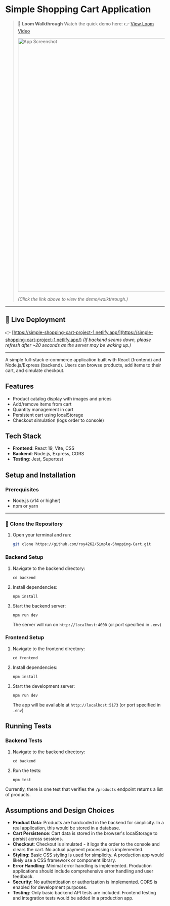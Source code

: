# Simple Shopping Cart Application

> 🎥 **Loom Walkthrough**
> Watch the quick demo here:
> 👉 [View Loom Video](https://www.loom.com/share/dfb432dc05b546dca586a7a5074f783e?sid=79fae57e-3f11-4fe1-844e-dc662b60dd0c)
>
> <img width="800" alt="App Screenshot" src="https://github.com/user-attachments/assets/03ff1048-8685-44d5-894d-2978c535d6f4" />  
>
> *(Click the link above to view the demo/walkthrough.)*

---

## 🚀 Live Deployment

👉 [https://simple-shopping-cart-project-1.netlify.app/](https://simple-shopping-cart-project-1.netlify.app/)
*(If backend seems down, please refresh after ~20 seconds as the server may be waking up.)*

---

A simple full-stack e-commerce application built with React (frontend) and Node.js/Express (backend). Users can browse products, add items to their cart, and simulate checkout.

## Features

* Product catalog display with images and prices
* Add/remove items from cart
* Quantity management in cart
* Persistent cart using localStorage
* Checkout simulation (logs order to console)

## Tech Stack

* **Frontend**: React 19, Vite, CSS
* **Backend**: Node.js, Express, CORS
* **Testing**: Jest, Supertest

## Setup and Installation

### Prerequisites

* Node.js (v14 or higher)
* npm or yarn

---

### 🧭 Clone the Repository

1. Open your terminal and run:

   ```bash
   git clone https://github.com/roy4262/Simple-Shopping-Cart.git

   
### Backend Setup

1. Navigate to the backend directory:

   ```
   cd backend
   ```

2. Install dependencies:

   ```
   npm install
   ```

3. Start the backend server:

   ```
   npm run dev
   ```

   The server will run on `http://localhost:4000` (or port specified in `.env`)

### Frontend Setup

1. Navigate to the frontend directory:

   ```
   cd frontend
   ```

2. Install dependencies:

   ```
   npm install
   ```

3. Start the development server:

   ```
   npm run dev
   ```

   The app will be available at `http://localhost:5173` (or port specified in `.env`)

## Running Tests

### Backend Tests

1. Navigate to the backend directory:

   ```
   cd backend
   ```

2. Run the tests:

   ```
   npm test
   ```

Currently, there is one test that verifies the `/products` endpoint returns a list of products.

## Assumptions and Design Choices

* **Product Data**: Products are hardcoded in the backend for simplicity. In a real application, this would be stored in a database.
* **Cart Persistence**: Cart data is stored in the browser's localStorage to persist across sessions.
* **Checkout**: Checkout is simulated - it logs the order to the console and clears the cart. No actual payment processing is implemented.
* **Styling**: Basic CSS styling is used for simplicity. A production app would likely use a CSS framework or component library.
* **Error Handling**: Minimal error handling is implemented. Production applications should include comprehensive error handling and user feedback.
* **Security**: No authentication or authorization is implemented. CORS is enabled for development purposes.
* **Testing**: Only basic backend API tests are included. Frontend testing and integration tests would be added in a production app.
